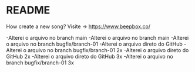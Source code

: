 # README #

How create a new song?
Visite -> https://www.beepbox.co/

-Alterei o arquivo no branch main
-Alterei o arquivo no branch main
-Alterei o arquivo no branch bugfix/branch-01
-Alterei o arquivo direto do GitHub
-Alterei o arquivo no branch bugfix/branch-01 2x
-Alterei o arquivo direto do GitHub 2x
-Alterei o arquivo direto do GitHub 3x
-Alterei o arquivo no branch bugfix/branch-01 3x
